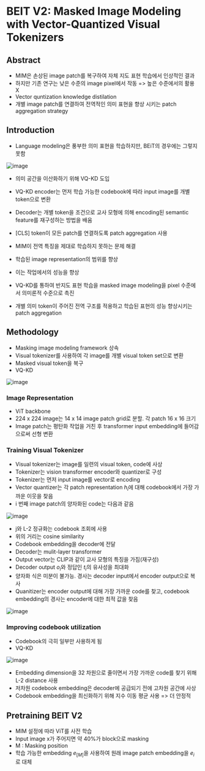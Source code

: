 # BEIT V2: Masked Image Modeling with Vector-Quantized Visual Tokenizers

## Abstract 

- MIM은 손상된 image patch를 복구하여 자체 지도 표현 학습에서 인상적인 결과
- 하지만 기존 연구는 낮은 수준의 image pixel에서 작동 => 높은 수준에서의 활용 X
- Vector quntization knowledge distilation 
- 개별 image patch를 연결하여 전역적인 의미 표현을 향상 시키는 patch aggregation strategy


## Introduction

- Language modeling은 풍부한 의미 표현을 학습하지만, BEiT의 경우에는 그렇지 못함

![image](https://github.com/as9786/ComputerVision/assets/80622859/0cd2b68b-b503-4a28-b6c3-1e509d9a81a0)

- 의미 공간을 이산화하기 위해 VQ-KD 도입
- VQ-KD encoder는 먼저 학습 가능한 codebook에 따라 input image를 개별 token으로 변환
- Decoder는 개별 token을 조건으로 교사 모형에 의해 encoding된 semantic feature를 재구성하는 방법을 배움
- [CLS] token이 모든 patch를 연결하도록 patch aggregation 사용
- MIM이 전역 특징을 제대로 학습하지 못하는 문제 해결

- 학습된 image representation의 범위를 향상
- 이는 작업에서의 성능을 향상
- VQ-KD를 통하여 반지도 표현 학습을 masked image modeling을 pixel 수준에서 의미론적 수준으로 촉진
- 개별 의미 token이 주어진 전역 구조를 적용하고 학습된 표현의 성능 향상시키는 patch aggregation


## Methodology

- Masking image modeling framework 상속
- Visual tokenizer를 사용하여 각 image를 개별 visual token set으로 변환
- Masked visual token을 복구
- VQ-KD

![image](https://github.com/as9786/ComputerVision/assets/80622859/8608de4b-bc98-4295-af81-3e06bfaaca4f)

### Image Representation

- ViT backbone
- 224 x 224 image는 14 x 14 image patch grid로 분할.  각 patch 16 x 16 크기
- Image patch는 평탄화 작업을 거친 후 transformer input embedding에 들어감으로써 선형 변환

### Training Visual Tokenizer

- Visual tokenizer는 image를 일련의 visual token, code에 사상
- Tokenizer는 vision transformer encoder와 quantizer로 구성
- Tokenizer는 먼저 input image를 vector로 encoding
- Vector quantizer는 각 patch representation $h_i$에 대해 codebook에서 가장 가까운 이웃을 찾음
- i 번째 image patch의 양자화된 code는 다음과 같음

![image](https://github.com/as9786/ComputerVision/assets/80622859/50494ee6-304d-46b3-8251-eda8a0ce6ddf)

- j와 L-2 정규화는 codebook 조회에 사용
- 위의 거리는 cosine similarity 
- Codebook embedding을 decoder에 전달
- Decoder는 mulit-layer transformer
- Output vector는 CLIP과 같이 교사 모형의 특징을 가짐(재구성)
- Decoder output $o_i$와 정답인 $t_i$의 유사성을 최대화
- 양자화 식은 미분이 불가능. 경사는 decoder input에서 encoder output으로 복사
- Quanitizer는 encoder output에 대해 가장 가까운 code를 찾고, codebook embedding의 경사는 encoder에 대한 최적 값을 찾음

![image](https://github.com/as9786/ComputerVision/assets/80622859/fa3f9c53-0378-43e9-989b-32deb000e422)

### Improving codebook utilization

- Codebook의 극히 일부만 사용하게 됨
- VQ-KD

![image](https://github.com/as9786/ComputerVision/assets/80622859/97820e25-1c9e-418e-913e-06b53cdb4c1b)

- Embedding dimension을 32 차원으로 줄이면서 가장 가까운 code를 찾기 위해 L-2 distance 사용
- 저차원 codebook embedding은 decoder에 공급되기 전에 고차원 공간에 사상
- Codebook embedding을 최신화하기 위해 지수 이동 평균 사용 => 더 안정적

## Pretraining BEIT V2

- MIM 설정에 따라 ViT를 사전 학습
- Input image x가 주어지면 약 40%가 block으로 masking
- M : Masking position
- 학습 가능한 embedding $e_{[M]}$을 사용하여 원래 image patch embedding을 $e_i$로 대체
